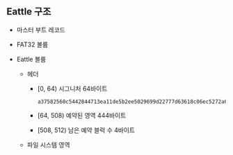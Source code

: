 Eattle 구조
----------

- 마스터 부트 레코드

- FAT32 볼륨

- Eattle 볼륨
    - 헤더
        - [0, 64) 시그니처 64바이트

            ```
            a37582560c5442844713ea11de5b2ee5029699d22777d63618c06ec5272a6515727
            ```

        - [64, 508) 예약된 영역 444바이트
        - [508, 512) 남은 예약 블럭 수 4바이트

    - 파일 시스템 영역
